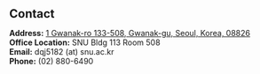 <h1 id="contact"></h1>

<h2 style="margin: 60px 0px 10px;">Contact</h2>

**Address:** [1 Gwanak-ro 133-508, Gwanak-gu, Seoul, Korea, 08826](https://goo.gl/maps/eNJbortcuH6Shb5c8)
<br>
**Office Location:** SNU Bldg 113 Room 508
<br>
**Email:** dqj5182 (at) snu.ac.kr
<br>
**Phone:** (02) 880-6490
